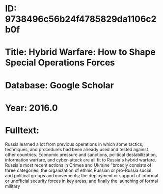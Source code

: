 # ID: 9738496c56b24f4785829da1106c2b0f
# Title: Hybrid Warfare: How to Shape Special Operations Forces
# Database: Google Scholar
# Year: 2016.0
# Fulltext:
Russia learned a lot from previous operations in which some tactics, techniques, and procedures had been already used and tested against other countries.
Economic pressure and sanctions, political destabilization, information warfare, and cyber-attack are all fit to Russia's hybrid warfare.
Russia's most recent actions in Crimea and Ukraine "broadly consists of three categories: the organization of ethnic Russian or pro-Russia social and political groups and movements; the deployment or support of informal or unofficial security forces in key areas; and finally the launching of formal military